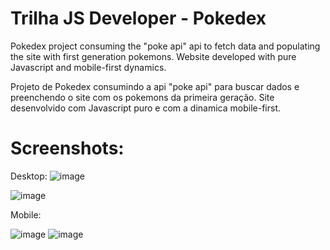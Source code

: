 # Trilha JS Developer - Pokedex

Pokedex project consuming the "poke api" api to fetch data and populating the site with first generation pokemons. Website developed with pure Javascript and mobile-first dynamics.

Projeto de Pokedex consumindo a api "poke api" para buscar dados e preenchendo o site com os pokemons da primeira geração. Site desenvolvido com Javascript puro e com a dinamica mobile-first.

# Screenshots:

Desktop:
![image](https://user-images.githubusercontent.com/95576985/235379399-f1716f4a-e5f2-4228-a892-48c5f9451260.png)

![image](https://user-images.githubusercontent.com/95576985/235379395-1f8173b4-0b47-4032-9f90-be49e8fadc3f.png)

Mobile:

![image](https://user-images.githubusercontent.com/95576985/235379422-b9041da2-242a-4c47-ba40-02624133f2c7.png)
![image](https://user-images.githubusercontent.com/95576985/235379426-6f374ecd-ec9a-4e8b-9ff2-84ceb4254413.png)
